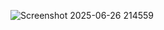 ![Screenshot 2025-06-26 214559](https://github.com/user-attachments/assets/e37a7f49-48a8-4a98-904e-a452f29c6203)

<!--
**HUNTRlX/HUNTRlX** is a ✨ _special_ ✨ repository because its `README.md` (this file) appears on your GitHub profile.

Here are some ideas to get you started:

- 🔭 I’m currently working on ...
- 🌱 I’m currently learning ...
- 👯 I’m looking to collaborate on ...
- 🤔 I’m looking for help with ...
- 💬 Ask me about ...
- 📫 How to reach me: ...
- 😄 Pronouns: ...
- ⚡ Fun fact: ...
-->
